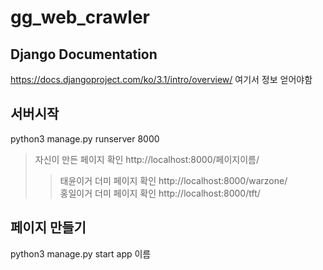 # gg_web_crawler

## Django Documentation
https://docs.djangoproject.com/ko/3.1/intro/overview/
여기서 정보 얻어야함

## 서버시작
python3 manage.py runserver 8000
> 자신이 만든 페이지 확인 http://localhost:8000/페이지이름/
>> 태윤이거 더미 페이지 확인 http://localhost:8000/warzone/ <br>
>> 홍일이거 더미 페이지 확인 http://localhost:8000/tft/

## 페이지 만들기
python3 manage.py start app 이름



